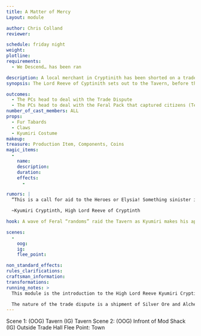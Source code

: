 ```yaml
---
title: A Matter of Mercy
Layout: module

author: Chris Colland
reviewer: 

schedule: friday night
weight: 
plotline: 
requirements: 
  - We Descend… has been ran

description: A local merchant in Cryptinith has been shorted on a trade deal. The matter was brought to the Lord Reeve and he was headed to deal with it but now that there are adventurers, a test of their persuasion and investigation is called.
synopsis: The Lord Reeve of Cyptinith sets out to the Tavern, before they meet Kyumiri Cryptinth, a last group of Feral snuck into the City Gates and sensed the Lycans among the Adventurers in the Tavern. The Feral “randoms” set out for them as Kyumiri makes his grand appearance cutting a path through them to reach the adventurers. Upon his arrival and the dispatching of the Feral, the High Lord Reeve will welcome the Adventurers and give them 2 tasks to judge their skills before setting out for Moutesque.

outcomes:
  - The PCs head to deal with the Trade Dispute
  - The PCs head to deal with the Feral Pack that captured citizens (Test Your Might)
number_of_cast_members: ALL
props: 
  - Fur Tabards
  - Claws
  - Kyumiri Costume
makeup: 
treasure: Production Item, Components, Coins
magic_items:
  - 
    name: 
    description:  
    duration: 
    effects: 
      - 

rumors: | 
  “This is a call for aid to the Heroes or Elysia! Something sinister is afoot in the shadows of Moutesque. We have our own share of problems with the Feral lurking in the forests outside of Cryptinth. STICK TO THE ROADS ON YOUR WAY HERE AND DO NOT TRAVEL AT NIGHT ALONE!!! Make sure you bring Silver weapons….. but please do not carry them openly in the city walls of Cryptinth. I shall post the laws of our city very soon. This expeditionary force will rendezvous on the 2nd of June 623. You may use our city of Cryptinth as your forward base as the city of Moutesque is not habitable to anyone besides the mages of Obilvions Edge.”

  ~Kyumiri Cryptinth, High Lord Reeve of Cryptinth

hook: A wave of Feral “randoms” raid the Tavern as Kyumiri makes his appearance to aid the Adventurers. Once the Feral are dispatched, Kyumiri will begin his welcoming ritual and trial 

scenes: 
  - 
    oog: 
    ig: 
    flee_point: 

non_standard_effects: 
rules_clarifications: 
craftsman_information: 
transformations: 
running_notes: >
  This module is the introduction to the High Lord Reeve Kyumiri Cryptinth, it begins with a small skirmish with Feral and ends with a Roleplay encounter welcoming the Adventurers to Cryptinth. Kyurmiri will give them 2 tasks to judge their abilities to handle Moutesque. The First is a Trade Dispute and a test of their diplomatic and reasoning skills. The Second module will be a Test of Might. These two modules will go off back to back depending on which path they choose to go first

  The nature of the trade dispute is a shipment of Silver Ore and Alchemy to Corin Stellin, a local independent trader and merchant. Orden Dutah, an experienced businessman, feels Corin is taking advantage of the Guilds hospitality allowing him to be a free trader and independent operating outside the “rules of the guilds.” Corin is upset over the taxes the Guilds charge for Silver imports given the nature of Lycans and the Laws of Cryptinth. The Lord Reeve doesn’t like to get involved with he Guilds unless he has too, this keeps his mind focused on the task of protecting the Town. Corin doesn’t feel the taxes should apply in this dire need. Orden wants to collect the Guilds tax on Corin despite his good intentions. The Lord Reeve wants the PCs to resolve this task for him to see how they navigate a new lands diplomacy. Corin will pay them 30 Gold where Orden will only pay them 15 Gold if he gets his way. The “correct” resolution is to allow Corin to evade the taxes, but the players can gain favor and “aid” from Orden if they take his side and lesser coin offer
---
```


Scene 1: (OOG) Tavern (IG) Tavern
Scene 2: (OOG) Infront of Mod Shack (IG) Outside Trade Hall
Flee Point: Town





















